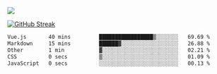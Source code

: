 ![](http://github-profile-summary-cards.vercel.app/api/cards/profile-details?username=sivori&theme=nightowl)

<a href="https://git.io/streak-stats"><img src="https://streak-stats.demolab.com?user=sivori&theme=nightowl&card_width=700&card_height=200" alt="GitHub Streak" /></a>

<!--START_SECTION:waka-->

```txt
Vue.js       40 mins         █████████████████▒░░░░░░░   69.69 %
Markdown     15 mins         ██████▓░░░░░░░░░░░░░░░░░░   26.88 %
Other        1 min           ▓░░░░░░░░░░░░░░░░░░░░░░░░   02.21 %
CSS          0 secs          ▒░░░░░░░░░░░░░░░░░░░░░░░░   01.09 %
JavaScript   0 secs          ░░░░░░░░░░░░░░░░░░░░░░░░░   00.13 %
```

<!--END_SECTION:waka-->
